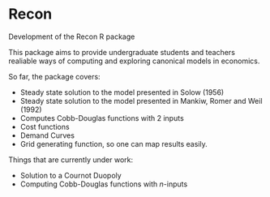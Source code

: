 # Recon
Development of the Recon R package

This package aims to provide undergraduate students and teachers realiable ways of computing and exploring canonical models in economics. 

So far, the package covers:

* Steady state solution to the model presented in Solow (1956)
* Steady state solution to the model presented in Mankiw, Romer and Weil (1992)
* Computes Cobb-Douglas functions with 2 inputs
* Cost functions
* Demand Curves
* Grid generating function, so one can map results easily. 


Things that are currently under work:

* Solution to a Cournot Duopoly
* Computing Cobb-Douglas functions with $n$-inputs


